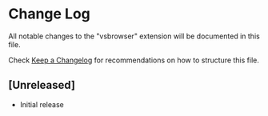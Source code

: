 # Change Log

All notable changes to the "vsbrowser" extension will be documented in this file.

Check [Keep a Changelog](http://keepachangelog.com/) for recommendations on how to structure this file.

## [Unreleased]

- Initial release